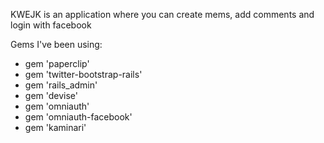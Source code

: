 
KWEJK is an application where you can create mems, add comments and login with facebook


Gems I've been using:

- gem 'paperclip'
- gem 'twitter-bootstrap-rails'
- gem 'rails_admin'
- gem 'devise'
- gem 'omniauth'
- gem 'omniauth-facebook'
- gem 'kaminari'


